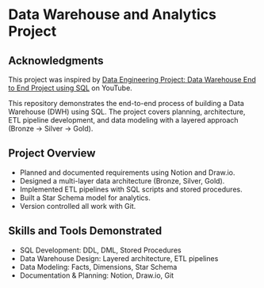 # Data Warehouse and Analytics Project
## Acknowledgments  
This project was inspired by [Data Engineering Project: Data Warehouse End to End Project using SQL](https://www.youtube.com/watch?v=9GVqKuTVANE) on YouTube.

This repository demonstrates the end-to-end process of building a Data Warehouse (DWH) using SQL. The project covers planning, architecture, ETL pipeline development, and data modeling with a layered approach (Bronze → Silver → Gold).

## Project Overview
+ Planned and documented requirements using Notion and Draw.io.
+ Designed a multi-layer data architecture (Bronze, Silver, Gold).
+ Implemented ETL pipelines with SQL scripts and stored procedures.
+ Built a Star Schema model for analytics.
+ Version controlled all work with Git.

## Skills and Tools Demonstrated
+ SQL Development: DDL, DML, Stored Procedures
+ Data Warehouse Design: Layered architecture, ETL pipelines
+ Data Modeling: Facts, Dimensions, Star Schema
+ Documentation & Planning: Notion, Draw.io, Git
